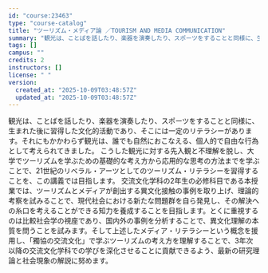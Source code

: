 ```yaml
---
id: "course:23463"
type: "course-catalog"
title: "ツーリズム・メディア論 ／TOURISM AND MEDIA COMMUNICATION"
summary: "観光は、ことばを話したり、楽器を演奏したり、スポーツをすることと同様に、生まれた後に習得した文化的活動であり、そこには一定のリテラシーがあります。それにもかかわらず観光は、誰でも自然におこなえる、個人的で自由な行為として考えられてきました。…"
tags: []
campus: ""
credits: 2
instructors: []
license: " "
version:
  created_at: "2025-10-09T03:48:57Z"
  updated_at: "2025-10-09T03:48:57Z"
---
```


観光は、ことばを話したり、楽器を演奏したり、スポーツをすることと同様に、生まれた後に習得した文化的活動であり、そこには一定のリテラシーがあります。それにもかかわらず観光は、誰でも自然におこなえる、個人的で自由な行為として考えられてきました。 こうした観光に対する先入観と不理解を脱し、大学でツーリズムを学ぶための基礎的な考え方から応用的な思考の方法までを学ぶことで、21世紀のリベラル・アーツとしてのツーリズム・リテラシーを習得することを、この講義では目指します。 交流文化学科の2年生の必修科目である本授業では、ツーリズムとメディアが創出する異文化接触の事例を取り上げ、理論的考察を試みることで、現代社会における新たな問題群を自ら発見し、その解決への糸口を考えることができる知力を養成することを目指します。とくに重視するのは比較社会学の視座であり、国内外の事例を分析することで、異文化理解の本質を問うことを試みます。そして上述したメディア・リテラシーという概念を援用し、「獨協の交流文化」で学ぶツーリズムの考え方を理解することで、3年次以降の交流文化学科での学びを深化させることに貢献できるよう、最新の研究理論と社会現象の解説に努めます。
